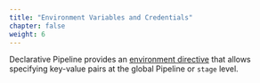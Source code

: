 ```yaml
---
title: "Environment Variables and Credentials"
chapter: false
weight: 6
--- 
```


Declarative Pipeline provides an [environment directive](https://www.jenkins.io/doc/book/pipeline/syntax/#environment) that allows specifying key-value pairs at the global Pipeline or `stage` level.